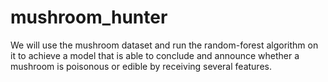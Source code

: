 # mushroom_hunter
We will use the mushroom dataset and run the random-forest algorithm on it to achieve a model that is able to conclude and announce whether a mushroom is poisonous or edible by receiving several features.
